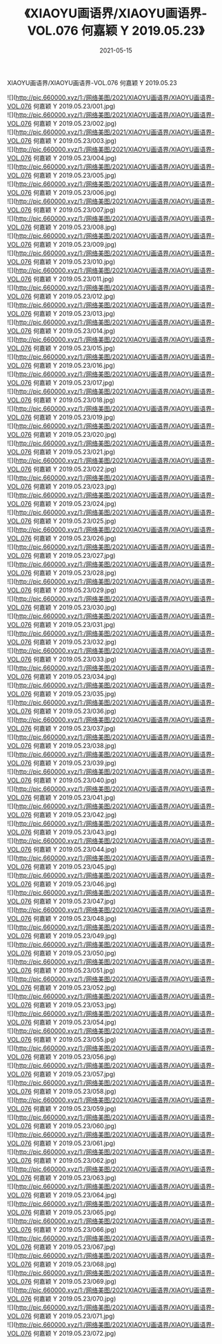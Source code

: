 ﻿---
layout: post
title:  《XIAOYU画语界/XIAOYU画语界-VOL.076 何嘉颖 Y 2019.05.23》
date:   2021-05-15
img: http://pic.660000.xyz/1:/网络美图/2021/XIAOYU画语界/XIAOYU画语界-VOL.076 何嘉颖 Y 2019.05.23/000.jpg
categories: [美女, 清纯, 唯美]
---

XIAOYU画语界/XIAOYU画语界-VOL.076 何嘉颖 Y 2019.05.23

 ![](http://pic.660000.xyz/1:/网络美图/2021/XIAOYU画语界/XIAOYU画语界-VOL.076 何嘉颖 Y 2019.05.23/001.jpg) <br>![](http://pic.660000.xyz/1:/网络美图/2021/XIAOYU画语界/XIAOYU画语界-VOL.076 何嘉颖 Y 2019.05.23/002.jpg) <br>![](http://pic.660000.xyz/1:/网络美图/2021/XIAOYU画语界/XIAOYU画语界-VOL.076 何嘉颖 Y 2019.05.23/003.jpg) <br>![](http://pic.660000.xyz/1:/网络美图/2021/XIAOYU画语界/XIAOYU画语界-VOL.076 何嘉颖 Y 2019.05.23/004.jpg) <br>![](http://pic.660000.xyz/1:/网络美图/2021/XIAOYU画语界/XIAOYU画语界-VOL.076 何嘉颖 Y 2019.05.23/005.jpg) <br>![](http://pic.660000.xyz/1:/网络美图/2021/XIAOYU画语界/XIAOYU画语界-VOL.076 何嘉颖 Y 2019.05.23/006.jpg) <br>![](http://pic.660000.xyz/1:/网络美图/2021/XIAOYU画语界/XIAOYU画语界-VOL.076 何嘉颖 Y 2019.05.23/007.jpg) <br>![](http://pic.660000.xyz/1:/网络美图/2021/XIAOYU画语界/XIAOYU画语界-VOL.076 何嘉颖 Y 2019.05.23/008.jpg) <br>![](http://pic.660000.xyz/1:/网络美图/2021/XIAOYU画语界/XIAOYU画语界-VOL.076 何嘉颖 Y 2019.05.23/009.jpg) <br>![](http://pic.660000.xyz/1:/网络美图/2021/XIAOYU画语界/XIAOYU画语界-VOL.076 何嘉颖 Y 2019.05.23/010.jpg) <br>![](http://pic.660000.xyz/1:/网络美图/2021/XIAOYU画语界/XIAOYU画语界-VOL.076 何嘉颖 Y 2019.05.23/011.jpg) <br>![](http://pic.660000.xyz/1:/网络美图/2021/XIAOYU画语界/XIAOYU画语界-VOL.076 何嘉颖 Y 2019.05.23/012.jpg) <br>![](http://pic.660000.xyz/1:/网络美图/2021/XIAOYU画语界/XIAOYU画语界-VOL.076 何嘉颖 Y 2019.05.23/013.jpg) <br>![](http://pic.660000.xyz/1:/网络美图/2021/XIAOYU画语界/XIAOYU画语界-VOL.076 何嘉颖 Y 2019.05.23/014.jpg) <br>![](http://pic.660000.xyz/1:/网络美图/2021/XIAOYU画语界/XIAOYU画语界-VOL.076 何嘉颖 Y 2019.05.23/015.jpg) <br>![](http://pic.660000.xyz/1:/网络美图/2021/XIAOYU画语界/XIAOYU画语界-VOL.076 何嘉颖 Y 2019.05.23/016.jpg) <br>![](http://pic.660000.xyz/1:/网络美图/2021/XIAOYU画语界/XIAOYU画语界-VOL.076 何嘉颖 Y 2019.05.23/017.jpg) <br>![](http://pic.660000.xyz/1:/网络美图/2021/XIAOYU画语界/XIAOYU画语界-VOL.076 何嘉颖 Y 2019.05.23/018.jpg) <br>![](http://pic.660000.xyz/1:/网络美图/2021/XIAOYU画语界/XIAOYU画语界-VOL.076 何嘉颖 Y 2019.05.23/019.jpg) <br>![](http://pic.660000.xyz/1:/网络美图/2021/XIAOYU画语界/XIAOYU画语界-VOL.076 何嘉颖 Y 2019.05.23/020.jpg) <br>![](http://pic.660000.xyz/1:/网络美图/2021/XIAOYU画语界/XIAOYU画语界-VOL.076 何嘉颖 Y 2019.05.23/021.jpg) <br>![](http://pic.660000.xyz/1:/网络美图/2021/XIAOYU画语界/XIAOYU画语界-VOL.076 何嘉颖 Y 2019.05.23/022.jpg) <br>![](http://pic.660000.xyz/1:/网络美图/2021/XIAOYU画语界/XIAOYU画语界-VOL.076 何嘉颖 Y 2019.05.23/023.jpg) <br>![](http://pic.660000.xyz/1:/网络美图/2021/XIAOYU画语界/XIAOYU画语界-VOL.076 何嘉颖 Y 2019.05.23/024.jpg) <br>![](http://pic.660000.xyz/1:/网络美图/2021/XIAOYU画语界/XIAOYU画语界-VOL.076 何嘉颖 Y 2019.05.23/025.jpg) <br>![](http://pic.660000.xyz/1:/网络美图/2021/XIAOYU画语界/XIAOYU画语界-VOL.076 何嘉颖 Y 2019.05.23/026.jpg) <br>![](http://pic.660000.xyz/1:/网络美图/2021/XIAOYU画语界/XIAOYU画语界-VOL.076 何嘉颖 Y 2019.05.23/027.jpg) <br>![](http://pic.660000.xyz/1:/网络美图/2021/XIAOYU画语界/XIAOYU画语界-VOL.076 何嘉颖 Y 2019.05.23/028.jpg) <br>![](http://pic.660000.xyz/1:/网络美图/2021/XIAOYU画语界/XIAOYU画语界-VOL.076 何嘉颖 Y 2019.05.23/029.jpg) <br>![](http://pic.660000.xyz/1:/网络美图/2021/XIAOYU画语界/XIAOYU画语界-VOL.076 何嘉颖 Y 2019.05.23/030.jpg) <br>![](http://pic.660000.xyz/1:/网络美图/2021/XIAOYU画语界/XIAOYU画语界-VOL.076 何嘉颖 Y 2019.05.23/031.jpg) <br>![](http://pic.660000.xyz/1:/网络美图/2021/XIAOYU画语界/XIAOYU画语界-VOL.076 何嘉颖 Y 2019.05.23/032.jpg) <br>![](http://pic.660000.xyz/1:/网络美图/2021/XIAOYU画语界/XIAOYU画语界-VOL.076 何嘉颖 Y 2019.05.23/033.jpg) <br>![](http://pic.660000.xyz/1:/网络美图/2021/XIAOYU画语界/XIAOYU画语界-VOL.076 何嘉颖 Y 2019.05.23/034.jpg) <br>![](http://pic.660000.xyz/1:/网络美图/2021/XIAOYU画语界/XIAOYU画语界-VOL.076 何嘉颖 Y 2019.05.23/035.jpg) <br>![](http://pic.660000.xyz/1:/网络美图/2021/XIAOYU画语界/XIAOYU画语界-VOL.076 何嘉颖 Y 2019.05.23/036.jpg) <br>![](http://pic.660000.xyz/1:/网络美图/2021/XIAOYU画语界/XIAOYU画语界-VOL.076 何嘉颖 Y 2019.05.23/037.jpg) <br>![](http://pic.660000.xyz/1:/网络美图/2021/XIAOYU画语界/XIAOYU画语界-VOL.076 何嘉颖 Y 2019.05.23/038.jpg) <br>![](http://pic.660000.xyz/1:/网络美图/2021/XIAOYU画语界/XIAOYU画语界-VOL.076 何嘉颖 Y 2019.05.23/039.jpg) <br>![](http://pic.660000.xyz/1:/网络美图/2021/XIAOYU画语界/XIAOYU画语界-VOL.076 何嘉颖 Y 2019.05.23/040.jpg) <br>![](http://pic.660000.xyz/1:/网络美图/2021/XIAOYU画语界/XIAOYU画语界-VOL.076 何嘉颖 Y 2019.05.23/041.jpg) <br>![](http://pic.660000.xyz/1:/网络美图/2021/XIAOYU画语界/XIAOYU画语界-VOL.076 何嘉颖 Y 2019.05.23/042.jpg) <br>![](http://pic.660000.xyz/1:/网络美图/2021/XIAOYU画语界/XIAOYU画语界-VOL.076 何嘉颖 Y 2019.05.23/043.jpg) <br>![](http://pic.660000.xyz/1:/网络美图/2021/XIAOYU画语界/XIAOYU画语界-VOL.076 何嘉颖 Y 2019.05.23/044.jpg) <br>![](http://pic.660000.xyz/1:/网络美图/2021/XIAOYU画语界/XIAOYU画语界-VOL.076 何嘉颖 Y 2019.05.23/045.jpg) <br>![](http://pic.660000.xyz/1:/网络美图/2021/XIAOYU画语界/XIAOYU画语界-VOL.076 何嘉颖 Y 2019.05.23/046.jpg) <br>![](http://pic.660000.xyz/1:/网络美图/2021/XIAOYU画语界/XIAOYU画语界-VOL.076 何嘉颖 Y 2019.05.23/047.jpg) <br>![](http://pic.660000.xyz/1:/网络美图/2021/XIAOYU画语界/XIAOYU画语界-VOL.076 何嘉颖 Y 2019.05.23/048.jpg) <br>![](http://pic.660000.xyz/1:/网络美图/2021/XIAOYU画语界/XIAOYU画语界-VOL.076 何嘉颖 Y 2019.05.23/049.jpg) <br>![](http://pic.660000.xyz/1:/网络美图/2021/XIAOYU画语界/XIAOYU画语界-VOL.076 何嘉颖 Y 2019.05.23/050.jpg) <br>![](http://pic.660000.xyz/1:/网络美图/2021/XIAOYU画语界/XIAOYU画语界-VOL.076 何嘉颖 Y 2019.05.23/051.jpg) <br>![](http://pic.660000.xyz/1:/网络美图/2021/XIAOYU画语界/XIAOYU画语界-VOL.076 何嘉颖 Y 2019.05.23/052.jpg) <br>![](http://pic.660000.xyz/1:/网络美图/2021/XIAOYU画语界/XIAOYU画语界-VOL.076 何嘉颖 Y 2019.05.23/053.jpg) <br>![](http://pic.660000.xyz/1:/网络美图/2021/XIAOYU画语界/XIAOYU画语界-VOL.076 何嘉颖 Y 2019.05.23/054.jpg) <br>![](http://pic.660000.xyz/1:/网络美图/2021/XIAOYU画语界/XIAOYU画语界-VOL.076 何嘉颖 Y 2019.05.23/055.jpg) <br>![](http://pic.660000.xyz/1:/网络美图/2021/XIAOYU画语界/XIAOYU画语界-VOL.076 何嘉颖 Y 2019.05.23/056.jpg) <br>![](http://pic.660000.xyz/1:/网络美图/2021/XIAOYU画语界/XIAOYU画语界-VOL.076 何嘉颖 Y 2019.05.23/057.jpg) <br>![](http://pic.660000.xyz/1:/网络美图/2021/XIAOYU画语界/XIAOYU画语界-VOL.076 何嘉颖 Y 2019.05.23/058.jpg) <br>![](http://pic.660000.xyz/1:/网络美图/2021/XIAOYU画语界/XIAOYU画语界-VOL.076 何嘉颖 Y 2019.05.23/059.jpg) <br>![](http://pic.660000.xyz/1:/网络美图/2021/XIAOYU画语界/XIAOYU画语界-VOL.076 何嘉颖 Y 2019.05.23/060.jpg) <br>![](http://pic.660000.xyz/1:/网络美图/2021/XIAOYU画语界/XIAOYU画语界-VOL.076 何嘉颖 Y 2019.05.23/061.jpg) <br>![](http://pic.660000.xyz/1:/网络美图/2021/XIAOYU画语界/XIAOYU画语界-VOL.076 何嘉颖 Y 2019.05.23/062.jpg) <br>![](http://pic.660000.xyz/1:/网络美图/2021/XIAOYU画语界/XIAOYU画语界-VOL.076 何嘉颖 Y 2019.05.23/063.jpg) <br>![](http://pic.660000.xyz/1:/网络美图/2021/XIAOYU画语界/XIAOYU画语界-VOL.076 何嘉颖 Y 2019.05.23/064.jpg) <br>![](http://pic.660000.xyz/1:/网络美图/2021/XIAOYU画语界/XIAOYU画语界-VOL.076 何嘉颖 Y 2019.05.23/065.jpg) <br>![](http://pic.660000.xyz/1:/网络美图/2021/XIAOYU画语界/XIAOYU画语界-VOL.076 何嘉颖 Y 2019.05.23/066.jpg) <br>![](http://pic.660000.xyz/1:/网络美图/2021/XIAOYU画语界/XIAOYU画语界-VOL.076 何嘉颖 Y 2019.05.23/067.jpg) <br>![](http://pic.660000.xyz/1:/网络美图/2021/XIAOYU画语界/XIAOYU画语界-VOL.076 何嘉颖 Y 2019.05.23/068.jpg) <br>![](http://pic.660000.xyz/1:/网络美图/2021/XIAOYU画语界/XIAOYU画语界-VOL.076 何嘉颖 Y 2019.05.23/069.jpg) <br>![](http://pic.660000.xyz/1:/网络美图/2021/XIAOYU画语界/XIAOYU画语界-VOL.076 何嘉颖 Y 2019.05.23/070.jpg) <br>![](http://pic.660000.xyz/1:/网络美图/2021/XIAOYU画语界/XIAOYU画语界-VOL.076 何嘉颖 Y 2019.05.23/071.jpg) <br>![](http://pic.660000.xyz/1:/网络美图/2021/XIAOYU画语界/XIAOYU画语界-VOL.076 何嘉颖 Y 2019.05.23/072.jpg) <br>